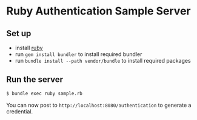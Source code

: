 # Ruby Authentication Sample Server

## Set up

- install [ruby](https://www.ruby-lang.org/en/documentation/installation/)
- run `gem install bundler` to install required bundler
- run `bundle install --path vendor/bundle` to install required packages

## Run the server

```bash
$ bundle exec ruby sample.rb
```

You can now post to `http://localhost:8080/authentication` to generate a credential.
